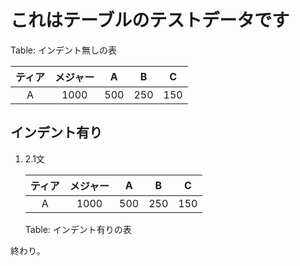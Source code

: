 # これはテーブルのテストデータです

Table: インデント無しの表

|ティア|メジャー|   A |  B  |  C  |
|:---:|:-----:|:---:|:---:|:---:|
| A   |  1000 | 500 | 250 | 150 |


## インデント有り

1. 2.1文

    |ティア|メジャー|   A |  B  |  C  |
    |:---:|:-----:|:---:|:---:|:---:|
    | A   |  1000 | 500 | 250 | 150 |

    Table: インデント有りの表


終わり。
